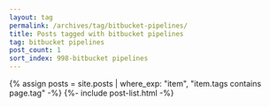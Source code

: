 ```yaml
---
layout: tag
permalink: /archives/tag/bitbucket-pipelines/
title: Posts tagged with bitbucket pipelines
tag: bitbucket pipelines
post_count: 1
sort_index: 998-bitbucket pipelines
---
```

{% assign posts = site.posts | where_exp: "item", "item.tags contains page.tag" -%}
{%- include post-list.html -%}
